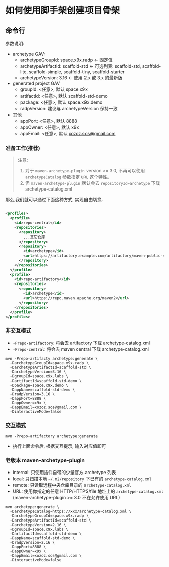 # 如何使用脚手架创建项目骨架

## 命令行

参数说明:

- archetype GAV:
  - archetypeGroupId: space.x9x.radp <- 固定值
  - archetypeArtifactId: scaffold-std <- 可选列表: scaffold-std, scaffold-lite, scaffold-simple, scaffold-tiny, scaffold-starter
  - archetypeVersion: 3.16 <- 使用 2.x 或 3.x 的最新版
- generated project GAV
  - groupId: <任意>, 默认 space.x9x
  - artifactId: <任意>, 默认 scaffold-std-demo
  - package: <任意>, 默认 space.x9x.demo
  - radpVersion: 建议与 archetypeVersion 保持一致
- 其他
  - appPort: <任意>, 默认 8888
  - appOwner: <任意>, 默认 x9x
  - appEmail: <任意>, 默认 xozoz.sos@gmail.com

### 准备工作(推荐)

> 注意: 
> 1. 对于 `maven-archetype-plugin` version >= 3.0, 不再可以使用 `archetypeCatalog` 参数指定 `URL` 这个特性。
> 2. 但 `maven-archetype-plugin` 默认会去 `repositoryId=archetype` 下载 archetype-catalog.xml

那么,我们就可以通过下面这种方式, 实现自由切换.

```xml

<profiles>
  <profile>
    <id>repo-central</id>
    <repositories>
      <repository>
        ...其它仓库
      </repository>
      <repository>
        <id>archetype</id>
        <url>https://artifactory.example.com/artifactory/maven-public-virtual</url>
      </repository>
    </repositories>
  </profile>
  <profile>
    <id>repo-artifactory</id>
    <repositories>
      <repository>
        <id>archetype</id>
        <url>https://repo.maven.apache.org/maven2</url>
      </repository>
    </repositories>
  </profile>
</profiles>
```

### 非交互模式

- `-Prepo-artifactory`: 将会去 artifactory 下载 archetype-catalog.xml
- `-Prepo-central`: 将会去 maven central 下载 archetype-catalog.xml

```shell
mvn -Prepo-artifacty archetype:generate \
  -DarchetypeGroupId=space.x9x.radp \
  -DarchetypeArtifactId=scaffold-std \
  -DarchetypeVersion=3.16 \
  -DgroupId=space.x9x.labs \
  -DartifactId=scaffold-std-demo \
  -Dpackage=space.x9x.demo \
  -DappName=scaffold-std-demo \
  -DradpVersion=3.16 \
  -DappPort=8888 \
  -DappOwner=x9x \
  -DappEmail=xozoz.sos@gmail.com \
  -DinteractiveMode=false
```

### 交互模式

```shell
mvn -Prepo-artifactory archetype:generate
```

- 执行上面命令后, 根据交互提示, 输入对应值即可

### 老版本 maven-archetype-plugin

- internal: 只使用插件自带的少量官方 archetype 列表
- local: 只扫描本地 `~/.m2/repository` 下已有的 `archetype-catalog.xml`
- remote: 只读取远程中央仓库目录的 `archetype-catalog.xml`
- URL: 使用你指定的任意 HTTP/HTTPS/file 地址上的 `archetype-catalog.xml` (maven-archetype-plugin >= 3.0 不在允许使用 URL)

```shell
mvn archetype:generate \
  -DarchetypeCatalog=https://xxx/archetype-catalog.xml \
  -DarchetypeGroupId=space.x9x.radp \
  -DarchetypeArtifactId=scaffold-std \
  -DarchetypeVersion=2.16 \
  -DgroupId=space.x9x.labs \
  -DartifactId=scaffold-std-demo \
  -DappName=scaffold-std-demo \
  -DradpVersion=2.16 \
  -DappPort=8888 \
  -DappOwner=x9x \
  -DappEmail=xozoz.sos@gmail.com \
  -DinteractiveMode=false
```